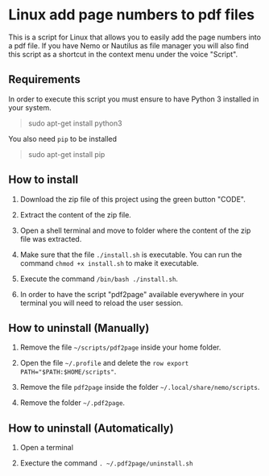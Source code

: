 # Linux add page numbers to pdf files

This is a script for Linux that allows you to easily add the page numbers into a pdf file.
If you have Nemo or Nautilus as file manager you will also find this script as a shortcut in the context menu under the voice "Script".

## Requirements

In order to execute this script you must ensure to have Python 3 installed in your system.

> sudo apt-get install python3

You also need `pip` to be installed

> sudo apt-get install pip

## How to install

1. Download the zip file of this project using the green button "CODE".

2. Extract the content of the zip file.

3. Open a shell terminal and move to folder where the content of the zip file was extracted.

4. Make sure that the file `./install.sh` is executable. You can run the command `chmod +x install.sh` to make it executable.

5. Execute the command `/bin/bash ./install.sh`.

6. In order to have the script "pdf2page" available everywhere in your terminal you will need to reload the user session.

## How to uninstall (Manually)

1. Remove the file `~/scripts/pdf2page` inside your home folder.

2. Open the file `~/.profile` and delete the `row export PATH="$PATH:$HOME/scripts"`.

3. Remove the file `pdf2page` inside the folder `~/.local/share/nemo/scripts`.

4. Remove the folder `~/.pdf2page`.

## How to uninstall (Automatically)

1. Open a terminal

2. Execture the command `. ~/.pdf2page/uninstall.sh`
